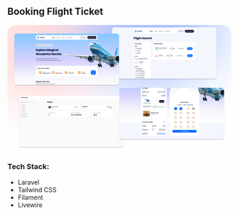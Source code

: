 ## Booking Flight Ticket

<img src="Booking Flight.png" style="border-radius: 20px;" />

### Tech Stack:

-   Laravel
-   Tailwind CSS
-   Filament
-   Livewire
